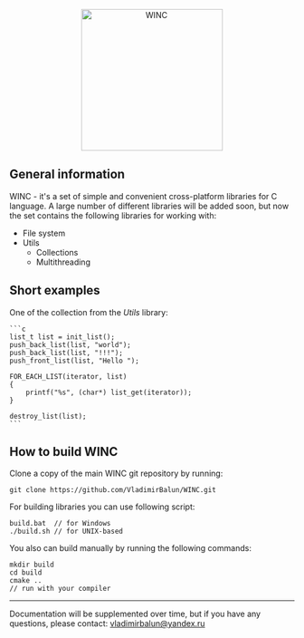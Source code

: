 <p align="center">
    <img
      alt="WINC"
      src="https://downloader.disk.yandex.ru/preview/53f91952a196156792dce7a6813a208da3c579194dca7312e29eb0e7182c19af/5b9c2e78/QIu_UHwQI7Su_15ipwApzqJ1eYAnQJo8Hb4pgrYptYSM2WFuiVeUN_LkQVZ9Sy4EH8NDhSF1E2xCxrTUcxChjg%3D%3D?uid=0&filename=WINC.png&disposition=inline&hash=&limit=0&content_type=image%2Fpng&tknv=v2&size=1680x938"
      width="250"
     />
</p>

## General information

WINC - it's a set of simple and convenient cross-platform libraries for C language. A 
large number of different libraries will be added soon, but now the set contains the following 
libraries for working with:

- File system
- Utils
  -  Collections
  -  Multithreading

## Short examples
   
One of the collection from the *Utils* library:    
    

    ```c
    list_t list = init_list();
    push_back_list(list, "world");
    push_back_list(list, "!!!");
    push_front_list(list, "Hello ");
    
    FOR_EACH_LIST(iterator, list)
    {
        printf("%s", (char*) list_get(iterator));
    }
    
    destroy_list(list);
    ```
    
## How to build WINC

Clone a copy of the main WINC git repository by running:

    git clone https://github.com/VladimirBalun/WINC.git

For building libraries you can use following script:

    build.bat  // for Windows
    ./build.sh // for UNIX-based
  
You also can  build manually by running the following commands:

    mkdir build
    cd build
    cmake ..
    // run with your compiler 
    
___
Documentation will be supplemented over time, but if you 
have any questions, please contact: vladimirbalun@yandex.ru